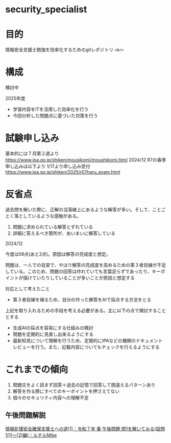 # security_specialist

# 目的

情報安全支援士勉強を効率化するためのgitレポジトリ `<br>`

# 構成

検討中

2025年度

- 学習内容をITを活用した効率化を行う
- 今回分析した問題点に基づいた対策を行う

# 試験申し込み

基本的には７月第２週より
https://www.ipa.go.jp/shiken/mousikomi/moushikomi.html
2024/12
R7の春季申し込みは以下より
1/17より申し込み受付
https://www.ipa.go.jp/shiken/2025/r07haru_exam.html

# 反省点

過去問を解いた際に、正解の当落線上にあるような解答が多い。そして、ことごとく落としているような感触がある。

1. 問題に求められている解答とずれている
2. 詳細に答えるべき箇所が、あいまいに解答している

2024/12

今度は58点(あと2点)。原因は解答の完成度と想定。

問題は、一人での自習で、やはり解答の完成度を高めるための第３者目線が不足している。このため、問題の回答は作れていても言葉足らずであったり、キーポイントが描けていたりしていることが多いことが原因と想定する

対応として考えたこと

- 第３者目線を補るため、自分の作った解答をAIで採点する方法をとる

上記を取り入れるための手段を考える必要がある。主に以下の点で検討することとする

- 生成AIの採点を容易にする仕組みの検討
- 問題を定期的に見直し出来るようにする
- 最新知見について理解を行うため、定期的にIPAなどの機関のドキュメントレビューを行う。また、記載内容についてもチェックを行えるようにする

# これまでの傾向

1. 問題文をよく読まず回答＋過去の記憶で回答して間違えるパターンあり
2. 解答を作る際にすべてのキーポイントを押さえてない
3. 個々のセキュリティ内容への理解不足


## 午後問題解説

[情報処理安全確保支援士への道(1)：令和７年 春 午後問題 問1を解いてみる(設問1(1)～(2)編)｜ルチルMike](https://note.com/huge_boar6554/n/nd098ec10d634)

